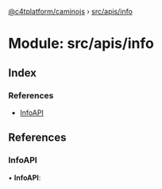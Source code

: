 [@c4tplatform/caminojs](../api.md) › [src/apis/info](src_apis_info.md)

# Module: src/apis/info

## Index

### References

* [InfoAPI](src_apis_info.md#infoapi)

## References

###  InfoAPI

• **InfoAPI**:

